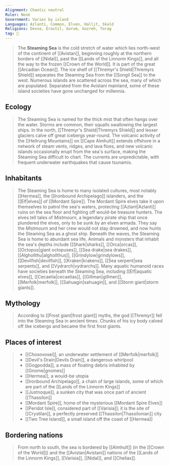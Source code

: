 ```yaml
---
Alignment: Chaotic neutral
Ruler: None
Government: Varies by island
Languages: Azlanti, Common, Elven, Hallit, Skald
Religions: Desna, Erastil, Gorum, Gozreh, Torag
tag: 🌊
---
```


> The **Steaming Sea** is the cold stretch of water which lies north-west of the continent of [[Avistan]], beginning roughly at the northern borders of [[Nidal]], past the [[Lands of the Linnorm Kings]], and all the way to the frozen [[Crown of the World]]. It is part of the great [[Arcadian Ocean]]. The ice shelf of [[Thremyr's Shield|Thremyrs Shield]] separates the Steaming Sea from the [[Songil Sea]] to the west. Numerous islands are scattered across the sea, many of which are populated. Separated from the Avistani mainland, some of these island societies have gone unchanged for millennia.



## Ecology

> The Steaming Sea is named for the thick mist that often hangs over the water. Storms are common, their squalls swallowing the largest ships. In the north, [[Thremyr's Shield|Thremyrs Shield]] and lesser glaciers calve off great icebergs year-round. The volcanic activity of the [[Hellrung Mountains]] on [[Cape Almhult]] extends offshore in a network of steam vents, ridges, and lava floes, and new volcanic islands occasionally erupt from the sea's surface, making the Steaming Sea difficult to chart. The currents are unpredictable, with frequent underwater earthquakes that cause tsunamis.


## Inhabitants

> The Steaming Sea is home to many isolated cultures, most notably [[Hermea]], the [[Ironbound Archipelago]] islanders, and the [[Elf|elves]] of [[Mordant Spire]]. The Mordant Spire elves take it upon themselves to patrol the sea's waters, protecting [[Azlant|Azlanti]] ruins on the sea floor and fighting off would-be treasure hunters.
> The elves tell tales of *Mistmourn*, a legendary pirate ship that once plundered the elves, only to be sunk by an elven armada. They say the *Mistmourn* and her crew would not stay drowned, and now hunts the Steaming Sea as a ghost ship.
> Beneath the waves, the Steaming Sea is home to abundant sea life. Animals and monsters that inhabit the sea's depths include [[Shark|sharks]], [[Orca|orcas]], [[Octopus|giant octopuses]], [[Sea drake|sea drakes]], [[Alghollthu|alghollthus]], [[Grindylow|grindylows]], [[Devilfish|devilfish]], [[Kraken|krakens]], [[Sea serpent|sea serpents]], and [[Vydrarch|vydrarchs]]. Many aquatic humanoid races have societies beneath the Steaming Sea, including [[Elf|aquatic elves]], [[Cecaelia|cecaelias]], [[Gillman|gillmen]], [[Merfolk|merfolk]], [[Sahuagin|sahuagin]], and [[Storm giant|storm giants]].


## Mythology

> According to [[Frost giant|frost giant]] myths, the god [[Thremyr]] fell into the Steaming Sea in ancient times. Chunks of his icy body calved off like icebergs and became the first frost giants.


## Places of interest

> - [[Chosovosei]], an underwater settlement of [[Merfolk|merfolk]]
> - [[Devil's Drain|Devils Drain]], a dangerous whirlpool
> - [[Gogpodda]], a mass of floating debris inhabited by [[Gnome|gnomes]]
> - [[Hermea]], a would-be utopia
> - [[Ironbound Archipelago]], a chain of large islands, some of which are part of the [[Lands of the Linnorm Kings]]
> - [[Justnoque]], a sunken city that was once part of ancient [[Thassilon]]
> - [[Mordant Spire]], home of the mysterious [[Mordant Spire Elves]]
> - [[Peridot Isle]], considered part of [[Varisia]]; it is the site of [[Crystilan]], a perfectly preserved [[Thassilon|Thassilonian]] city
> - [[Two Tree Island]], a small island off the coast of [[Hermea]]

## Bordering nations

> From north to south, the sea is bordered by [[Almhult]] (in the [[Crown of the World]]) and the [[Avistan|Avistani]] nations of the [[Lands of the Linnorm Kings]], [[Varisia]], [[Nidal]], and [[Cheliax]].









